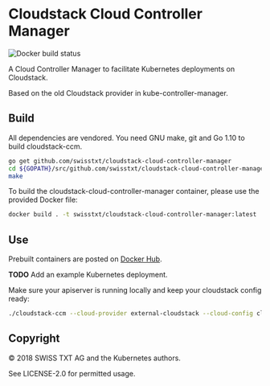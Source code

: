# Cloudstack Cloud Controller Manager

![](https://img.shields.io/docker/build/swisstxt/cloudstack-cloud-controller-manager.svg?style=flat-square "Docker build status")

A Cloud Controller Manager to facilitate Kubernetes deployments on Cloudstack.

Based on the old Cloudstack provider in kube-controller-manager.

## Build

All dependencies are vendored.
You need GNU make, git and Go 1.10 to build cloudstack-ccm.

```bash
go get github.com/swisstxt/cloudstack-cloud-controller-manager
cd ${GOPATH}/src/github.com/swisstxt/cloudstack-cloud-controller-manager
make
```

To build the cloudstack-cloud-controller-manager container, please use the provided Docker file:

```bash
docker build . -t swisstxt/cloudstack-cloud-controller-manager:latest
```

## Use

Prebuilt containers are posted on [Docker Hub](https://hub.docker.com/r/swisstxt/cloudstack-cloud-controller-manager).

**TODO** Add an example Kubernetes deployment.

Make sure your apiserver is running locally and keep your cloudstack config ready:

```bash
./cloudstack-ccm --cloud-provider external-cloudstack --cloud-config cloud.config --master localhost
```

## Copyright

© 2018 SWISS TXT AG and the Kubernetes authors.

See LICENSE-2.0 for permitted usage.
